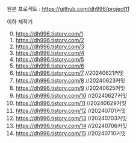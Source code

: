 원본 프로젝트 : https://github.com/dh996/project11

이하 제작기

0. https://dh996.tistory.com/1
1. https://dh996.tistory.com/2
2. https://dh996.tistory.com/3
3. https://dh996.tistory.com/4
4. https://dh996.tistory.com/5
5. https://dh996.tistory.com/6
6. https://dh996.tistory.com/7 //20240621커밋
7. https://dh996.tistory.com/8 //20240623커밋
8. https://dh996.tistory.com/9 //20240625커밋
9. https://dh996.tistory.com/10 //20240627커밋
10. https://dh996.tistory.com/11 //20240629커밋
11. https://dh996.tistory.com/12 //20240701커밋
12. https://dh996.tistory.com/13 //20240703커밋
13. https://dh996.tistory.com/14 //20240706커밋
14. https://dh996.tistory.com/15 //20240710커밋
